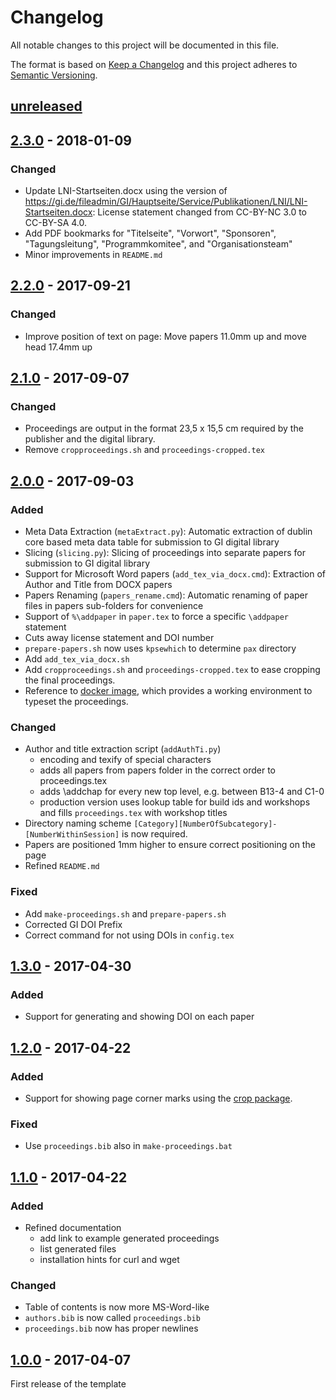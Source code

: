 # Changelog
All notable changes to this project will be documented in this file.

The format is based on [Keep a Changelog](http://keepachangelog.com/)
and this project adheres to [Semantic Versioning](http://semver.org/).

## [unreleased]

## [2.3.0] - 2018-01-09

### Changed

- Update LNI-Startseiten.docx using the version of <https://gi.de/fileadmin/GI/Hauptseite/Service/Publikationen/LNI/LNI-Startseiten.docx>: License statement changed from CC-BY-NC 3.0 to CC-BY-SA 4.0.
- Add PDF bookmarks for "Titelseite", "Vorwort", "Sponsoren", "Tagungsleitung", "Programmkomitee", and "Organisationsteam"
- Minor improvements in `README.md`

## [2.2.0] - 2017-09-21

### Changed

- Improve position of text on page: Move papers 11.0mm up and move head 17.4mm up

## [2.1.0] - 2017-09-07

### Changed

- Proceedings are output in the format 23,5 x 15,5 cm required by the publisher and the digital library.
- Remove `cropproceedings.sh` and `proceedings-cropped.tex`

## [2.0.0] - 2017-09-03

### Added
- Meta Data Extraction (`metaExtract.py`): Automatic extraction of dublin core based meta data table for submission to GI digital library
- Slicing (`slicing.py`): Slicing of proceedings into separate papers for submission to GI digital library
- Support for Microsoft Word papers (`add_tex_via_docx.cmd`): Extraction of Author and Title from DOCX papers
- Papers Renaming (`papers_rename.cmd`): Automatic renaming of paper files in papers sub-folders for convenience
- Support of `%\addpaper` in `paper.tex` to force a specific `\addpaper` statement
- Cuts away license statement and DOI number
- `prepare-papers.sh` now uses `kpsewhich` to determine `pax` directory
- Add `add_tex_via_docx.sh`
- Add `cropproceedings.sh` and `proceedings-cropped.tex` to ease cropping the final proceedings.
- Reference to [docker image](https://github.com/koppor/docker-texlive), which provides a working environment to typeset the proceedings.

### Changed
- Author and title extraction script (`addAuthTi.py`)
  - encoding and texify of special characters
  - adds all papers from papers folder in the correct order to proceedings.tex
  - adds \addchap for every new top level, e.g. between B13-4 and C1-0
  - production version uses lookup table for build ids and workshops and fills `proceedings.tex` with workshop titles
- Directory naming scheme `[Category][NumberOfSubcategory]-[NumberWithinSession]` is now required.
- Papers are positioned 1mm higher to ensure correct positioning on the page
- Refined `README.md`

### Fixed
- Add `make-proceedings.sh` and `prepare-papers.sh`
- Corrected GI DOI Prefix
- Correct command for not using DOIs in `config.tex`


## [1.3.0] - 2017-04-30

### Added
- Support for generating and showing DOI on each paper


## [1.2.0] - 2017-04-22

### Added
- Support for showing page corner marks using the [crop package](https://www.ctan.org/pkg/crop).

### Fixed
- Use `proceedings.bib` also in `make-proceedings.bat`


## [1.1.0] - 2017-04-22

### Added
- Refined documentation
  - add link to example generated proceedings
  - list generated files
  - installation hints for curl and wget

### Changed
- Table of contents is now more MS-Word-like
- `authors.bib` is now called `proceedings.bib`
- `proceedings.bib` now has proper newlines


## [1.0.0] - 2017-04-07

First release of the template

[unreleased]: https://github.com/gi-ev/LNI-proceedings/compare/v2.3.0...master
[2.3.0]: https://github.com/gi-ev/LNI-proceedings/compare/v2.2.0...v2.3.0
[2.2.0]: https://github.com/gi-ev/LNI-proceedings/compare/v2.1.0...v2.2.0
[2.1.0]: https://github.com/gi-ev/LNI-proceedings/compare/v2.0.0...v2.1.0
[2.0.0]: https://github.com/gi-ev/LNI-proceedings/compare/v1.3.0...v2.0.0
[1.3.0]: https://github.com/gi-ev/LNI-proceedings/compare/v1.2.0...v1.3.0
[1.2.0]: https://github.com/gi-ev/LNI-proceedings/compare/v1.1.0...v1.2.0
[1.1.0]: https://github.com/gi-ev/LNI-proceedings/compare/v1.0.0...v1.1.0
[1.0.0]: https://github.com/gi-ev/LNI/releases/tag/v1.0.0
